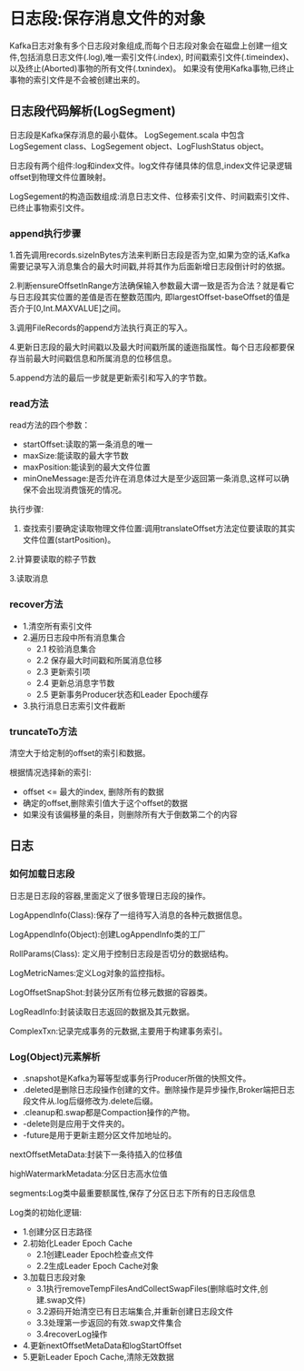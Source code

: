 # 日志段:保存消息文件的对象
Kafka日志对象有多个日志段对象组成,而每个日志段对象会在磁盘上创建一组文件,包括消息日志文件(.log),唯一索引文件(.index),
时间戳索引文件(.timeindex)、以及终止(Aborted)事物的所有文件(.txnindex)。
如果没有使用Kafka事物,已终止事物的索引文件是不会被创建出来的。

## 日志段代码解析(LogSegment)
日志段是Kafka保存消息的最小载体。
LogSegement.scala 中包含LogSegement class、LogSegement object、LogFlushStatus object。

日志段有两个组件:log和index文件。log文件存储具体的信息,index文件记录逻辑offset到物理文件位置映射。

LogSegement的构造函数组成:消息日志文件、位移索引文件、时间戳索引文件、已终止事物索引文件。


### append执行步骤
1.首先调用records.sizeInBytes方法来判断日志段是否为空,如果为空的话,Kafka需要记录写入消息集合的最大时间戳,并将其作为后面新增日志段倒计时的依据。

2.判断ensureOffsetInRange方法确保输入参数最大谓一致是否为合法？就是看它与日志段其实位置的差值是否在整数范围内,
即largestOffset-baseOffset的值是否介于[0,Int.MAXVALUE]之间。

3.调用FileRecords的append方法执行真正的写入。

4.更新日志段的最大时间戳以及最大时间戳所属的逶迤指属性。每个日志段都要保存当前最大时间戳信息和所属消息的位移信息。

5.append方法的最后一步就是更新索引和写入的字节数。

### read方法
read方法的四个参数：
* startOffset:读取的第一条消息的唯一
* maxSize:能读取的最大字节数
* maxPosition:能读到的最大文件位置
* minOneMessage:是否允许在消息体过大是至少返回第一条消息,这样可以确保不会出现消费饿死的情况。

执行步骤:
1. 查找索引要确定读取物理文件位置:调用translateOffset方法定位要读取的其实文件位置(startPosition)。

2.计算要读取的粽子节数

3.读取消息

### recover方法
* 1.清空所有索引文件
* 2.遍历日志段中所有消息集合
    * 2.1 校验消息集合
    * 2.2 保存最大时间戳和所属消息位移
    * 2.3 更新索引项
    * 2.4 更新总消息字节数
    * 2.5 更新事务Producer状态和Leader Epoch缓存
* 3.执行消息日志索引文件截断

### truncateTo方法
清空大于给定制的offset的索引和数据。

根据情况选择新的索引:
* offset <= 最大的index, 删除所有的数据
* 确定的offset,删除索引值大于这个offset的数据
* 如果没有该偏移量的条目，则删除所有大于倒数第二个的内容


## 日志
### 如何加载日志段
日志是日志段的容器,里面定义了很多管理日志段的操作。

LogAppendInfo(Class):保存了一组待写入消息的各种元数据信息。

LogAppendInfo(Object):创建LogAppendInfo类的工厂

RollParams(Class): 定义用于控制日志段是否切分的数据结构。

LogMetricNames:定义Log对象的监控指标。

LogOffsetSnapShot:封装分区所有位移元数据的容器类。

LogReadInfo:封装读取日志返回的数据及其元数据。

ComplexTxn:记录完成事务的元数据,主要用于构建事务索引。

### Log(Object)元素解析
* .snapshot是Kafka为幂等型或事务行Producer所做的快照文件。
* .deleted是删除日志段操作创建的文件。删除操作是异步操作,Broker端把日志段文件从.log后缀修改为.delete后缀。
* .cleanup和.swap都是Compaction操作的产物。
* -delete则是应用于文件夹的。
* -future是用于更新主题分区文件加地址的。

nextOffsetMetaData:封装下一条待插入的位移值

highWatermarkMetadata:分区日志高水位值

segments:Log类中最重要额属性,保存了分区日志下所有的日志段信息


Log类的初始化逻辑:
* 1.创建分区日志路径 
* 2.初始化Leader Epoch Cache
    * 2.1创建Leader Epoch检查点文件
    * 2.2生成Leader Epoch Cache对象  
* 3.加载日志段对象
    * 3.1执行removeTempFilesAndCollectSwapFiles(删除临时文件,创建.swap文件)
    * 3.2源码开始清空已有日志端集合,并重新创建日志段文件
    * 3.3处理第一步返回的有效.swap文件集合
    * 3.4recoverLog操作
* 4.更新nextOffsetMetaData和logStartOffset
* 5.更新Leader Epoch Cache,清除无效数据

 